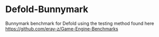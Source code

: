 # Defold-Bunnymark
Bunnymark benchmark for Defold using the testing method found here https://github.com/eray-z/Game-Engine-Benchmarks
